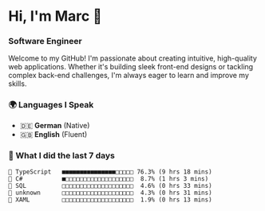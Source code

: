 # Hi, I'm Marc 👋 
### Software Engineer

Welcome to my GitHub! I'm passionate about creating intuitive, high-quality web applications. Whether it's building sleek front-end designs or tackling complex back-end challenges, I'm always eager to learn and improve my skills.  

### 🌍 Languages I Speak  
- 🇩🇪 **German** (Native)  
- 🇬🇧 **English** (Fluent)

### 🤯 What I did the last 7 days

```
🔷 TypeScript   ■■■■■■■■■■■■■■■□□□□□ 76.3% (9 hrs 18 mins)
🔷 C#           ■□□□□□□□□□□□□□□□□□□□  8.7% (1 hrs 3 mins)
📄 SQL          □□□□□□□□□□□□□□□□□□□□  4.6% (0 hrs 33 mins)
📄 unknown      □□□□□□□□□□□□□□□□□□□□  4.3% (0 hrs 31 mins)
📄 XAML         □□□□□□□□□□□□□□□□□□□□  1.9% (0 hrs 13 mins)
```